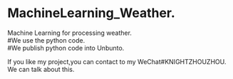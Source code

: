 # MachineLearning_Weather.
Machine Learning for processing weather.  
#We use the python code.  
#We publish python code into Unbunto.  


If you like my project,you can contact to my WeChat#KNIGHTZHOUZHOU.  
We can talk about this.
